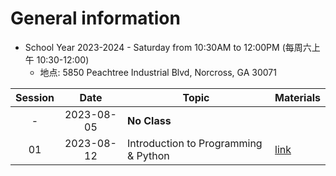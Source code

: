# General information
* School Year 2023-2024 - Saturday from 10:30AM to 12:00PM (每周六上午 10:30-12:00)
  * 地点: 5850 Peachtree Industrial Blvd, Norcross, GA 30071

| Session |    Date    | Topic                                | Materials             |
| :-----: | :--------: | ------------------------------------ | --------------------- |
|    -    | 2023-08-05 | **No Class**                         |                       |
|   01    | 2023-08-12 | Introduction to Programming & Python | [link](./2023-08-12/) |